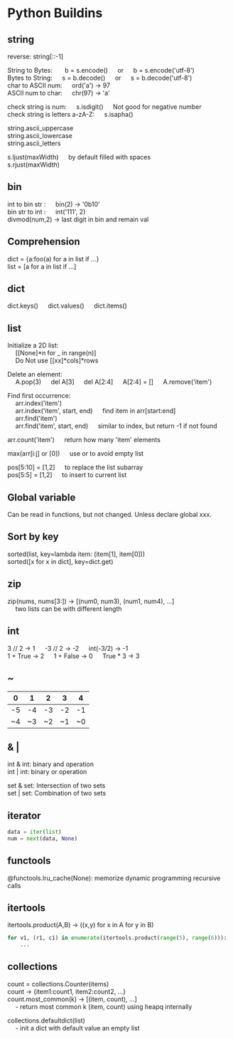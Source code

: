 # Python Buildins 


## string
reverse: string[::-1]   

String to Bytes:  b = s.encode()   or   b = s.encode('utf-8')  \
Bytes to String:   s = b.decode()   or   s = b.decode('utf-8')    
char to ASCII num:   ord('a')  -> 97  \
ASCII num to char:   chr(97)  -> 'a' 

check string is num:   s.isdigit()   Not good for negative number\
check string is letters a-zA-Z:   s.isapha()

string.ascii_uppercase\
string.ascii_lowercase\
string.ascii_letters

s.ljust(maxWidth)    by default filled with spaces \
s.rjust(maxWidth)


## bin
int to bin str :   bin(2)  ->  '0b10'    \
bin str to int :   int('111', 2)      \
divmod(num,2) -> last digit in bin and remain val


## Comprehension     
dict = {a:foo(a) for a in list if ...}  
list = [a for a in list if ...]


## dict
dict.keys()   dict.values()   dict.items()


## list
Initialize a 2D list:     \
   [[None]*n for _ in range(n)]\
   Do Not use [[xx]*cols]*rows 
 
Delete an element:     \
   A.pop(3)   del A[3]   del A[2:4]   A[2:4] = []   A.remove('item')   
          
Find first occurrence: \
   arr.index('item')  \
   arr.index('item', start, end)   find item in arr[start:end] \
   arr.find('item')  \
   arr.find('item', start, end)   similar to index, but return -1 if not found

arr.count('item')   return how many 'item' elements

max(arr[i:j] or [0])   use or to avoid empty list  

pos[5:10] = [1,2]   to replace the list subarray   \
pos[5:5] = [1,2]   to insert to current list  


## Global variable
Can be read in functions, but not changed.  Unless declare global xxx. 


## Sort by key
sorted(list, key=lambda item: (item[1], item[0]))   \
sorted([x for x in dict], key=dict.get)


## zip
zip(nums, nums[3:])    -> [(num0, num3), (num1, num4), ...]  \
     two lists can be with different length


## int
3 // 2 -> 1     -3 // 2 -> -2     int(-3/2) -> -1 \
1 + True -> 2     1 + False -> 0     True * 3 -> 3


## ~
| 0  | 1  | 2  | 3  | 4  |
|----|----|----|----|----|
| -5 | -4 | -3 | -2 | -1 |
| ~4 | ~3 | ~2 | ~1 | ~0 |


## & |
int & int: binary and operation\
int | int: binary or operation

set & set: Intersection of two sets\
set | set: Combination of two sets


## iterator
```python
data = iter(list)
num = next(data, None)
```

## functools
@functools.lru_cache(None): memorize dynamic programming recursive calls


## itertools
itertools.product(A,B) -> ((x,y) for x in A for y in B)
```python
for v1, (r1, c1) in enumerate(itertools.product(range(5), range(6))):  
    ...
```

## collections
count = collections.Counter(items)  \
count -> {item1:count1, item2:count2, ...}  \
count.most_common(k) -> [(item, count), ...]    \
     - return most common k (item, count) using heapq internally 
    
collections.defaultdict(list) \
     - init a dict with default value an empty list
